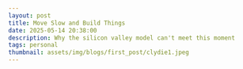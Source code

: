 ```yaml
---
layout: post
title: Move Slow and Build Things
date: 2025-05-14 20:38:00
description: Why the silicon valley model can't meet this moment
tags: personal
thumbnail: assets/img/blogs/first_post/clydie1.jpeg
---
```


<div class='row'>
    <div class="col-sm-8 mt-3 mt-md-0">
    <p>
    